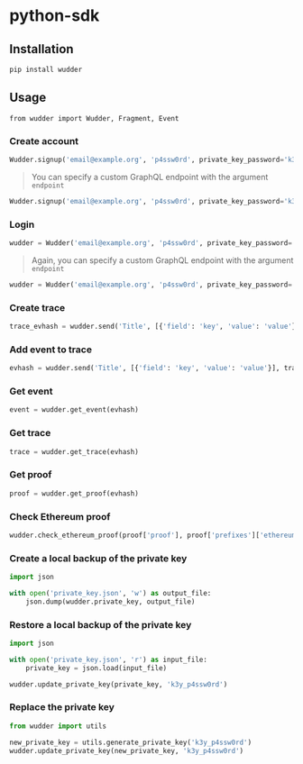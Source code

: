 # python-sdk

## Installation

```bash
pip install wudder
```

## Usage

```
from wudder import Wudder, Fragment, Event
```

### Create account

```python
Wudder.signup('email@example.org', 'p4ssw0rd', private_key_password='k3y_p4ssw0rd')
```

> You can specify a custom GraphQL endpoint with the argument `endpoint`

```python
Wudder.signup('email@example.org', 'p4ssw0rd', private_key_password='k3y_p4ssw0rd', endpoint='https://api.pre.wudder.tech/graphql/')
```

### Login

```python
wudder = Wudder('email@example.org', 'p4ssw0rd', private_key_password='k3y_p4ssw0rd')
```

> Again, you can specify a custom GraphQL endpoint with the argument `endpoint`

```python
wudder = Wudder('email@example.org', 'p4ssw0rd', private_key_password='k3y_p4ssw0rd', endpoint='https://api.pre.wudder.tech/graphql/')
```

### Create trace

```python
trace_evhash = wudder.send('Title', [{'field': 'key', 'value': 'value'}])
```

### Add event to trace

```python
evhash = wudder.send('Title', [{'field': 'key', 'value': 'value'}], trace=trace_evhash)
```

### Get event

```python
event = wudder.get_event(evhash)
```

### Get trace

```python
trace = wudder.get_trace(evhash)
```

### Get proof

```python
proof = wudder.get_proof(evhash)
```

### Check Ethereum proof

```python
wudder.check_ethereum_proof(proof['proof'], proof['prefixes']['ethereum']['tx_hash']))
```

### Create a local backup of the private key

```python
import json

with open('private_key.json', 'w') as output_file:
    json.dump(wudder.private_key, output_file)
```

### Restore a local backup of the private key

```python
import json

with open('private_key.json', 'r') as input_file:
    private_key = json.load(input_file)

wudder.update_private_key(private_key, 'k3y_p4ssw0rd')
```

### Replace the private key

```python
from wudder import utils

new_private_key = utils.generate_private_key('k3y_p4ssw0rd')
wudder.update_private_key(new_private_key, 'k3y_p4ssw0rd')
```
